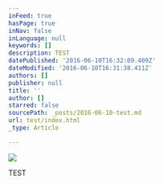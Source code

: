 ```yaml
---
inFeed: true
hasPage: true
inNav: false
inLanguage: null
keywords: []
description: TEST
datePublished: '2016-06-10T16:32:09.409Z'
dateModified: '2016-06-10T16:31:38.411Z'
authors: []
publisher: null
title: ''
author: []
starred: false
sourcePath: _posts/2016-06-10-test.md
url: test/index.html
_type: Article

---
```

![](https://the-grid-user-content.s3-us-west-2.amazonaws.com/801265a1-acec-421a-bfec-d6ff2ba18b54.png)

TEST